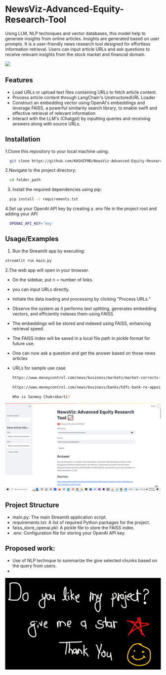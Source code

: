 # NewsViz-Advanced-Equity-Research-Tool
Using LLM, NLP techniques and vector databases, this model help to generate insights from online articles. Insights are generated based on user prompts.
It is a user-friendly news research tool designed for effortless information retrieval. Users can input article URLs and ask questions to receive relevant insights from the stock market and financial domain.

![](AERT.jpg)

## Features

- Load URLs or upload text files containing URLs to fetch article content.
- Process article content through LangChain's UnstructuredURL Loader
- Construct an embedding vector using OpenAI's embeddings and leverage FAISS, a powerful similarity search library, to enable swift and effective retrieval of relevant information
- Interact with the LLM's (Chatgpt) by inputting queries and receiving answers along with source URLs.


## Installation

1.Clone this repository to your local machine using:

```bash
  git clone https://github.com/KASHIFMD/NewsViz-Advanced-Equity-Research-Tool.git
```
2.Navigate to the project directory:

```bash
  cd folder_path
```
3. Install the required dependencies using pip:

```bash
  pip install -r requirements.txt
```
4.Set up your OpenAI API key by creating a .env file in the project root and adding your API

```bash
  OPENAI_API_KEY='key'
```
## Usage/Examples

1. Run the Streamlit app by executing:
```bash
streamlit run main.py
```

2.The web app will open in your browser.

- On the sidebar, put n = number of links.

- you can input URLs directly.

- Initiate the data loading and processing by clicking "Process URLs."

- Observe the system as it performs text splitting, generates embedding vectors, and efficiently indexes them using FAISS.

- The embeddings will be stored and indexed using FAISS, enhancing retrieval speed.

- The FAISS index will be saved in a local file path in pickle format for future use.
- One can now ask a question and get the answer based on those news articles
- URLs for sample use case
  ```bash
  https://www.moneycontrol.com/news/business/markets/market-corrects-post-rbi-ups-inflation-forecast-icrr-bet-on-these-top-10-rate-sensitive-stocks-ideas-11142611.html
  ``` 
  ```bash
  https://www.moneycontrol.com/news/business/banks/hdfc-bank-re-appoints-sanmoy-chakrabarti-as-chief-risk-officer-11259771.html
  ```

  ```bash
  Who is Sanmoy Chakrabarti?
  ```

![](results.png)
  
## Project Structure

- main.py: The main Streamlit application script.
- requirements.txt: A list of required Python packages for the project.
- faiss_store_openai.pkl: A pickle file to store the FAISS index.
- .env: Configuration file for storing your OpenAI API key.

## Proposed work:
- Use of NLP technque to summarize the give selected chunks based on the query from users.
- 
![](AERT.png)
